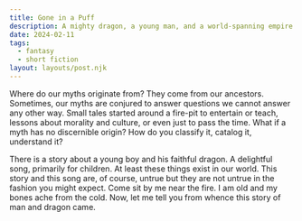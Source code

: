 ```yaml
---
title: Gone in a Puff
description: A mighty dragon, a young man, and a world-spanning empire.
date: 2024-02-11
tags:
  - fantasy
  - short fiction
layout: layouts/post.njk
---
```


Where do our myths originate from? They come from our ancestors. Sometimes, our myths are conjured to answer questions we cannot answer any other way. Small tales started around a fire-pit to entertain or teach, lessons about 
morality and culture, or even just to pass the time. What if a myth has no discernible origin? How do you classify it, catalog it, understand it?

There is a story about a young boy and his faithful dragon. A delightful song, primarily for children. At least these things exist in our world. This story and this song are, of course, untrue but they are not untrue in the fashion
you might expect. Come sit by me near the fire. I am old and my bones ache from the cold. Now, let me tell you from whence this story of man and dragon came.

